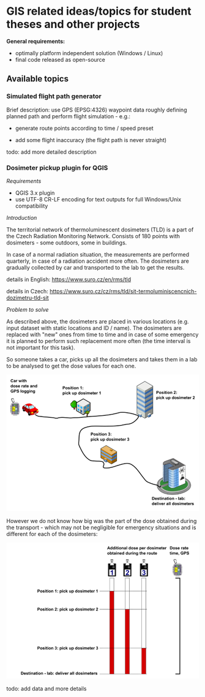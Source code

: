 # GIS related ideas/topics for student theses and other projects

**General requirements:**
- optimally platform independent solution (Windows / Linux)
- final code released as open-source

## Available topics

### Simulated flight path generator

Brief description: use GPS (EPSG:4326) waypoint data roughly defining planned path and perform flight simulation - e.g.:

- generate route points according to time / speed preset

- add some flight inaccuracy (the flight path is never straight)

todo: add more detailed description


### Dosimeter pickup plugin for QGIS

*Requirements*
- QGIS 3.x plugin
- use UTF-8 CR-LF encoding for text outputs for full Windows/Unix compatibility

*Introduction*

The territorial network of thermoluminescent dosimeters (TLD) is a part of the Czech Radiation Monitoring Network. Consists of 180 points with dosimeters - some outdoors, some in buildings.

In case of a normal radiation situation, the measurements are performed quarterly, in case of a radiation accident more often. The dosimeters are gradually collected by car and transported to the lab to get the results.

details in English:
https://www.suro.cz/en/rms/tld

details in Czech:
https://www.suro.cz/cz/rms/tld/sit-termoluminiscencnich-dozimetru-tld-sit

*Problem to solve*

As described above, the dosimeters are placed in various locations (e.g. input dataset with static locations and ID / name). The dosimeters are replaced with "new" ones from time to time and in case of some emergency it is planned to perform such replacement more often (the time interval is not important for this task).

So someone takes a car, picks up all the dosimeters and takes them in a lab to be analysed to get the dose values for each one. 

![Alt text](img_dosimeter_pickup/dosimeter_pickup_schema_001_route_res.png "dosimeter pickup scheme")

However we do not know how big was the part of the dose obtained during the transport - which may not be negligible for emergency situations and is different for each of the dosimeters:

![Alt text](img_dosimeter_pickup/dosimeter_pickup_schema_002_dose_res.png "dosimeter pickup scheme")

todo:
add data and more details
